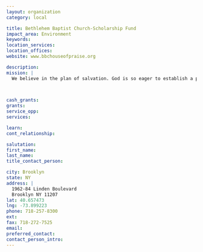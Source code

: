 ```yaml
---
layout: organization
category: local

title: Bethlehem Baptist Church-Scholarship Fund
impact_area: Environment
keywords: 
location_services: 
location_offices: 
website: www.bbchouseofpraise.org

description: 
mission: |
  We believe in the plan of salvation. God is so eager to establish a personal, loving relationship with you that He has already arranged for it to be possible. Now, He is waiting for you to respond to His invitation. You can receive His forgiveness for your sins and through faith in His Son, the Lord Jesus Christ, receive assurance of eternal life.	

  

cash_grants: 
grants: 
service_opp: 
services: 

learn: 
cont_relationship: 

salutation: 
first_name: 
last_name: 
title_contact_person: 

city: Brooklyn
state: NY
address: |
  1962-84 Linden Boulevard     
  Brooklyn NY 11207
lat: 40.657473
lng: -73.899223
phone: 718-257-8300
ext: 
fax: 718-272-7525
email: 
preferred_contact: 
contact_person_intro: 
---
```

